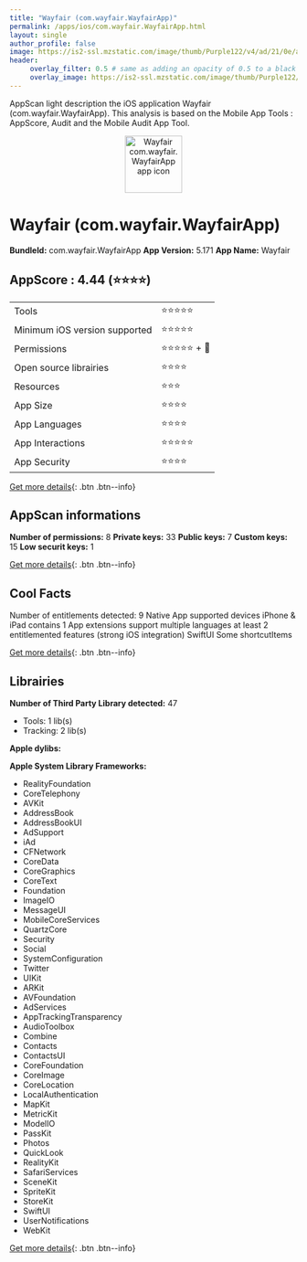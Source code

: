 ```yaml
---
title: "Wayfair (com.wayfair.WayfairApp)"
permalink: /apps/ios/com.wayfair.WayfairApp.html
layout: single
author_profile: false
image: https://is2-ssl.mzstatic.com/image/thumb/Purple122/v4/ad/21/0e/ad210edc-6dd6-0392-557b-a28755b78924/AppIcon-Wayfair-1x_U007emarketing-0-6-0-85-220.png/512x512bb.jpg
header: 
     overlay_filter: 0.5 # same as adding an opacity of 0.5 to a black background
     overlay_image: https://is2-ssl.mzstatic.com/image/thumb/Purple122/v4/ad/21/0e/ad210edc-6dd6-0392-557b-a28755b78924/AppIcon-Wayfair-1x_U007emarketing-0-6-0-85-220.png/512x512bb.jpg
---
```

AppScan light description the iOS application Wayfair (com.wayfair.WayfairApp). This analysis is based on the Mobile App Tools : AppScore, Audit and the Mobile Audit App Tool.

  
  
<div style="text-align: center;"><img src="https://is2-ssl.mzstatic.com/image/thumb/Purple122/v4/ad/21/0e/ad210edc-6dd6-0392-557b-a28755b78924/AppIcon-Wayfair-1x_U007emarketing-0-6-0-85-220.png/512x512bb.jpg" width="100" height="100" alt="Wayfair com.wayfair.WayfairApp app icon"></div>  
  
# Wayfair (com.wayfair.WayfairApp)

**BundleId:** com.wayfair.WayfairApp
**App Version:** 5.171
**App Name:** Wayfair


## AppScore : 4.44 (⭐️⭐️⭐️⭐️) 

<table>
<tr><td> Tools </td><td> ⭐️⭐️⭐️⭐️⭐️ </td></tr>
<tr><td> Minimum iOS version supported </td><td> ⭐️⭐️⭐️⭐️⭐️ </td></tr>
<tr><td> Permissions </td><td> ⭐️⭐️⭐️⭐️⭐️ + 🌟 </td></tr>
<tr><td> Open source librairies </td><td> ⭐️⭐️⭐️⭐️ </td></tr>
<tr><td> Resources </td><td> ⭐️⭐️⭐️ </td></tr>
<tr><td> App Size </td><td> ⭐️⭐️⭐️⭐️ </td></tr>
<tr><td> App Languages </td><td> ⭐️⭐️⭐️⭐️ </td></tr>
<tr><td> App Interactions </td><td> ⭐️⭐️⭐️⭐️⭐️ </td></tr>
<tr><td> App Security </td><td> ⭐️⭐️⭐️⭐️ </td></tr>
</table>

[Get more details](/pricing.html){: .btn .btn--info}  
  
## AppScan informations 

**Number of permissions:** 8
**Private keys:** 33
**Public keys:** 7
**Custom keys:** 15
**Low securit keys:** 1
  
[Get more details](/pricing.html){: .btn .btn--info}

## Cool Facts

Number of entitlements detected: 9
Native App
supported devices iPhone & iPad
contains 1 App extensions
support multiple languages
at least 2 entitlemented features (strong iOS integration)
SwiftUI
Some shortcutItems 
  
[Get more details](/pricing.html){: .btn .btn--info}

## Librairies 
**Number of Third Party Library detected:** 47
- Tools: 1 lib(s)
- Tracking: 2 lib(s)

**Apple dylibs:**


**Apple System Library Frameworks:**
- RealityFoundation
- CoreTelephony
- AVKit
- AddressBook
- AddressBookUI
- AdSupport
- iAd
- CFNetwork
- CoreData
- CoreGraphics
- CoreText
- Foundation
- ImageIO
- MessageUI
- MobileCoreServices
- QuartzCore
- Security
- Social
- SystemConfiguration
- Twitter
- UIKit
- ARKit
- AVFoundation
- AdServices
- AppTrackingTransparency
- AudioToolbox
- Combine
- Contacts
- ContactsUI
- CoreFoundation
- CoreImage
- CoreLocation
- LocalAuthentication
- MapKit
- MetricKit
- ModelIO
- PassKit
- Photos
- QuickLook
- RealityKit
- SafariServices
- SceneKit
- SpriteKit
- StoreKit
- SwiftUI
- UserNotifications
- WebKit


  
[Get more details](/pricing.html){: .btn .btn--info}

